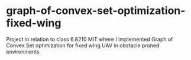 # graph-of-convex-set-optimization-fixed-wing
Project in relation to class 6.8210 MIT where I implemented Graph of Convex Set optimization for fixed wing UAV in obstacle proned environments
